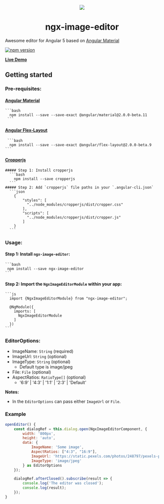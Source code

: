 



<p align="center">
  <img  style="text-align: center;" src="https://github.com/Centroida/ngx-image-editor/raw/master/assets/editor.png">
  <h1 align="center">ngx-image-editor</h1>
</p>


Awesome editor for Angular 5 based on [Angular Material](https://github.com/angular/material2)

[![npm version](https://badge.fury.io/js/ngx-image-editor.svg)](https://badge.fury.io/js/ngx-image-editor)


**[Live Demo](https://ngx-image-editor.firebaseapp.com/)**

## Getting started

### Pre-requisites:

  #### [Angular Material](https://material.angular.io/)
    ```bash
      npm install --save --save-exact @angular/material@2.0.0-beta.11
     ```
 #### [Angular Flex-Layout](https://github.com/angular/flex-layout)
     ```bash
      npm install --save --save-exact @angular/flex-layout@2.0.0-beta.9
    ```
  #### [Cropperjs](https://github.com/fengyuanchen/cropper)
    ##### Step 1: Install cropperjs
      ```bash
        npm install --save cropperjs
      ```
    ##### Step 2: Add `cropperjs` file paths in your `.angular-cli.json`
      ```json
        {
            "styles": [
              "../node_modules/cropperjs/dist/cropper.css"
            ],
            "scripts": [
              "../node_modules/cropperjs/dist/cropper.js"
            ]
        }
      ```

### Usage:
   ####  Step 1: Install `ngx-image-editor`:
    ```bash
     npm install --save ngx-image-editor
    ```
  #### Step 2: Import the `NgxImageEditorModule` within your app:
    ```js
      import {NgxImageEditorModule} from "ngx-image-editor";

      @NgModule({
        imports: [
          NgxImageEditorModule
        ]
      })
    ```
### EditorOptions:
  - ImageName: `String` (required)
  - ImageUrl: `String`  (optional)
  - ImageType: `String` (optional)
    - Default type is image/jpeg
  - File: `File` (optional)
  - AspectRatios: `RatioType[]` (optional)
    - '6:9' | '4:3' | '1:1' | '2:3' | 'Default'

**Notes:**
- In the `EditorOptions` can pass either `ImageUrl` or `File`.


### Example
```js
openEditor() {
    const dialogRef = this.dialog.open(NgxImageEditorComponent, {
        width: '800px',
        height: 'auto',
        data: {
            ImageName: 'Some image',
            AspectRatios: ["4:3", "16:9"],
            ImageUrl: 'https://static.pexels.com/photos/248797/pexels-photo-248797.jpeg',
            ImageType: 'image/jpeg'
        } as EditorOptions
    });

    dialogRef.afterClosed().subscribe(result => {
        console.log('The editor was closed');
        console.log(result);
    });
}
```